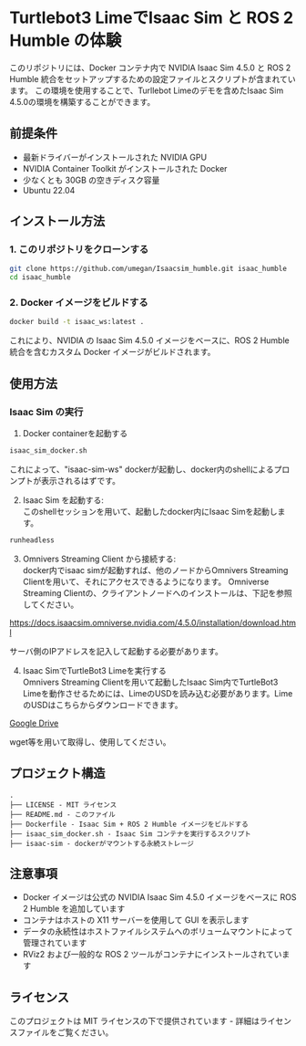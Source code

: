 # Turtlebot3 LimeでIsaac Sim と ROS 2 Humble の体験

このリポジトリには、Docker コンテナ内で NVIDIA Isaac Sim 4.5.0 と ROS 2 Humble 統合をセットアップするための設定ファイルとスクリプトが含まれています。
この環境を使用することで、Turllebot Limeのデモを含めたIsaac Sim 4.5.0の環境を構築することができます。



## 前提条件

- 最新ドライバーがインストールされた NVIDIA GPU
- NVIDIA Container Toolkit がインストールされた Docker
- 少なくとも 30GB の空きディスク容量
- Ubuntu 22.04 

## インストール方法

### 1. このリポジトリをクローンする

```bash
git clone https://github.com/umegan/Isaacsim_humble.git isaac_humble
cd isaac_humble
```

### 2. Docker イメージをビルドする

```bash
docker build -t isaac_ws:latest .
```

これにより、NVIDIA の Isaac Sim 4.5.0 イメージをベースに、ROS 2 Humble 統合を含むカスタム Docker イメージがビルドされます。

## 使用方法


### Isaac Sim の実行

1. Docker containerを起動する

```bash
isaac_sim_docker.sh
```

これによって、"isaac-sim-ws" dockerが起動し、docker内のshellによるプロンプトが表示されるはずです。

2. Isaac Sim を起動する:  
このshellセッションを用いて、起動したdocker内にIsaac Simを起動します。

```bash
runheadless
```

3. Omnivers Streaming Client から接続する:  
docker内でisaac simが起動すれば、他のノードからOmnivers Streaming Clientを用いて、それにアクセスできるようになります。
Omniverse Streaming Clientの、クライアントノードへのインストールは、下記を参照してください。

https://docs.isaacsim.omniverse.nvidia.com/4.5.0/installation/download.html

サーバ側のIPアドレスを記入して起動する必要があります。

4. Isaac SimでTurtleBot3 Limeを実行する  
Omnivers Streaming Clientを用いて起動したIsaac Sim内でTurtleBot3 Limeを動作させるためには、LimeのUSDを読み込む必要があります。LimeのUSDはこちらからダウンロードできます。

[Google Drive](https://drive.google.com/file/d/1zj03J05ni0jtlqXg845xG0uTzDkCmqzE/view?usp=sharing)

wget等を用いて取得し、使用してください。

## プロジェクト構造

```
.
├── LICENSE - MIT ライセンス
├── README.md - このファイル
├── Dockerfile - Isaac Sim + ROS 2 Humble イメージをビルドする
├── isaac_sim_docker.sh - Isaac Sim コンテナを実行するスクリプト
├── isaac-sim - dockerがマウントする永続ストレージ
```

## 注意事項

- Docker イメージは公式の NVIDIA Isaac Sim 4.5.0 イメージをベースに ROS 2 Humble を追加しています
- コンテナはホストの X11 サーバーを使用して GUI を表示します
- データの永続性はホストファイルシステムへのボリュームマウントによって管理されています
- RViz2 および一般的な ROS 2 ツールがコンテナにインストールされています

## ライセンス

このプロジェクトは MIT ライセンスの下で提供されています - 詳細はライセンスファイルをご覧ください。
